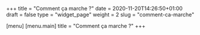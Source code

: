 +++
title = "Comment ça marche ?"
date = 2020-11-20T14:26:50+01:00
draft = false
type = "widget_page"
weight = 2
slug = "comment-ca-marche"

[menu]
	[menu.main]
		title = "Comment ça marche ?"
+++
